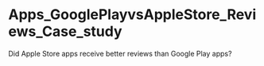 # Apps_GooglePlayvsAppleStore_Reviews_Case_study
Did Apple Store apps receive better reviews than Google Play apps?
